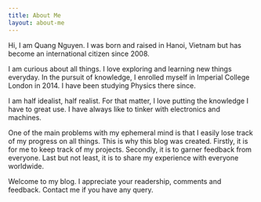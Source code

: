 ```yaml
---
title: About Me
layout: about-me
---
```



Hi, I am Quang Nguyen. I was born and raised in Hanoi, Vietnam but has become an international citizen since 2008.

I am curious about all things. I love exploring and learning new things everyday. In the pursuit of knowledge, I enrolled myself in Imperial College London in 2014. I have been studying Physics there since.

I am half idealist, half realist. For that matter, I love putting the knowledge I have to great use. I have always like to tinker with electronics and machines.

One of the main problems with my ephemeral mind is that I easily lose track of my progress on all things. This is why this blog was created. Firstly, it is for me to keep track of my projects. Secondly, it is to garner feedback from everyone. Last but not least, it is to share my experience with everyone worldwide.

Welcome to my blog. I appreciate your readership, comments and feedback. Contact me if you have any query.
